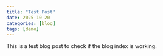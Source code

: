 ```yaml
---
title: "Test Post"
date: 2025-10-20
categories: [blog]
tags: [demo]
---
```


This is a test blog post to check if the blog index is working.